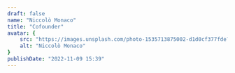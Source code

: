```yaml
---
draft: false
name: "Niccolò Monaco"
title: "Cofounder"
avatar: {
    src: "https://images.unsplash.com/photo-1535713875002-d1d0cf377fde?&fit=crop&w=280",
    alt: "Niccolò Monaco"
}
publishDate: "2022-11-09 15:39"
---
```

